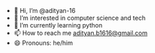 - 👋 Hi, I’m @adityan-16
- 👀 I’m interested in computer science and tech
- 🌱 I’m currently learning python
- 📫 How to reach me adityan.b1616@gmail.com
- 😄 Pronouns: he/him

<!---
adityan-16/adityan-16 is a ✨ special ✨ repository because its `README.md` (this file) appears on your GitHub profile.
You can click the Preview link to take a look at your changes.
--->
